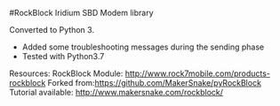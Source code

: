 #RockBlock Iridium SBD Modem library

Converted to Python 3.
- Added some troubleshooting messages during the sending phase
- Tested with Python3.7


Resources:
RockBlock Module: http://www.rock7mobile.com/products-rockblock
Forked from:https://github.com/MakerSnake/pyRockBlock
Tutorial available: http://www.makersnake.com/rockblock/
